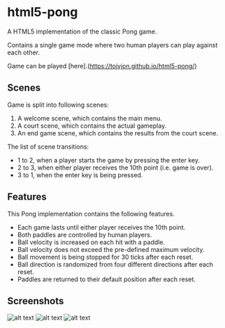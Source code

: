 # html5-pong
A HTML5 implementation of the classic Pong game.

Contains a single game mode where two human players can play against each other.

Game can be played [here].(https://toivjon.github.io/html5-pong/)

## Scenes
Game is split into following scenes:
1. A welcome scene, which contains the main menu.
2. A court scene, which contains the actual gameplay.
3. An end game scene, which contains the results from the court scene.

The list of scene transitions:
* 1 to 2, when a player starts the game by pressing the enter key.
* 2 to 3, when either player receives the 10th point (i.e. game is over).
* 3 to 1, when the enter key is being pressed.

## Features
This Pong implementation contains the following features.
* Each game lasts until either player receives the 10th point.
* Both paddles are controlled by human players.
* Ball velocity is increased on each hit with a paddle.
* Ball velocity does not exceed the pre-defined maximum velocity.
* Ball movement is being stopped for 30 ticks after each reset.
* Ball direction is randomized from four different directions after each reset.
* Paddles are returned to their default position after each reset.

## Screenshots
![alt text](https://github.com/toivjon/html5-pong/blob/master/Screenshots/welcome-scene.png "WelcomeScene")
![alt text](https://github.com/toivjon/html5-pong/blob/master/Screenshots/court-scene.png "CourtScene")
![alt text](https://github.com/toivjon/html5-pong/blob/master/Screenshots/endgame-scene.png "EndGameScene")
